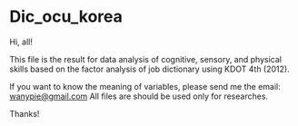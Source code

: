 # Dic_ocu_korea

Hi, all! 

This file is the result for data analysis of cognitive, sensory, and physical skills based on the factor analysis of job dictionary using KDOT 4th (2012). 

If you want to know the meaning of variables, please send me the email:
wanypie@gmail.com
All files are should be used only for researches. 

Thanks!
